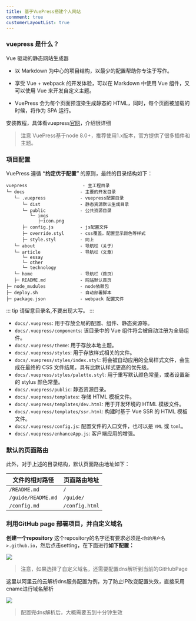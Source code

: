 ```yaml
---
title: 基于VuePress搭建个人网站
conmment: true
customerLayoutList: true
---
```

### vuepress 是什么？

Vue 驱动的静态网站生成器

- 以 Markdown 为中心的项目结构，以最少的配置帮助你专注于写作。

- 享受 Vue + webpack 的开发体验，可以在 Markdown 中使用 Vue 组件，又可以使用 Vue 来开发自定义主题。

- VuePress 会为每个页面预渲染生成静态的 HTML，同时，每个页面被加载的时候，将作为 SPA 运行。

安装教程，具体看vuepress[官网](https://v1.vuepress.vuejs.org/zh/)，介绍很详细

> 注意 VuePress基于node 8.0+，推荐使用1.x版本，官方提供了很多插件和主题。

### 项目配置

VuePress 遵循 **“约定优于配置”** 的原则，最终的目录结构如下：

```
vuepress                     - 主工程目录
└─ docs                     - 主要的开发目录
   └─ .vuepress             - vuepress配置目录
      └─ dist               - 静态资源默认生成目录
      └─ public             - 公共资源目录
         └─ imgs
            ├─icon.png
      ├─ config.js          - js配置文件
      ├─ override.styl      - css覆盖，配置显示颜色等样式
      ├─ style.styl         - 同上
   └─ about                 - 导航栏（关于）
   └─ article               - 导航栏（文章）
      └─ essay
      └─ other
      └─ technology
   └─ home                  - 导航栏（首页）
   ├─ README.md             - 网站默认首页
├─ node_mudules             - node依赖包
├─ deploy.sh                - 自动部署脚本
├─ package.json             - webpack 配置文件
```

::: tip
请留意目录名,不要出现大写。
:::

- `docs/.vuepress`: 用于存放全局的配置、组件、静态资源等。
- `docs/.vuepress/components`: 该目录中的 Vue 组件将会被自动注册为全局组件。
- `docs/.vuepress/theme`: 用于存放本地主题。
- `docs/.vuepress/styles`: 用于存放样式相关的文件。
- `docs/.vuepress/styles/index.styl`: 将会被自动应用的全局样式文件，会生成在最终的 CSS 文件结尾，具有比默认样式更高的优先级。
- `docs/.vuepress/styles/palette.styl`: 用于重写默认颜色常量，或者设置新的 stylus 颜色常量。
- `docs/.vuepress/public`: 静态资源目录。
- `docs/.vuepress/templates`: 存储 HTML 模板文件。
- `docs/.vuepress/templates/dev.html`: 用于开发环境的 HTML 模板文件。
- `docs/.vuepress/templates/ssr.html`: 构建时基于 Vue SSR 的 HTML 模板文件。
- `docs/.vuepress/config.js`: 配置文件的入口文件，也可以是 `YML` 或 `toml`。
- `docs/.vuepress/enhanceApp.js`: 客户端应用的增强。

### 默认的页面路由

此外，对于上述的目录结构，默认页面路由地址如下：

| 文件的相对路径     | 页面路由地址   |
| ------------------ | -------------- |
| `/README.md`       | `/`            |
| `/guide/README.md` | `/guide/`      |
| `/config.md`       | `/config.html` |

### 利用GitHub page 部署项目，并自定义域名

**创建一个repository** 这个repository的名字还有要求必须是`<你的用户名>.github.io`，然后点击setting，在下面进行**如下配置：**

![](https://cdn.star59.top/githubpage.png)

> 注意，如果选择了自定义域名，还需要配置dns解析到当前的GitHubPage

这里以阿里云的云解析dns服务配置为例，为了防止IP改变配置失效，直接采用cname进行域名解析

![](https://cdn.star59.top/githubpagedns.png)

> 配置完dns解析后，大概需要五到十分钟生效


